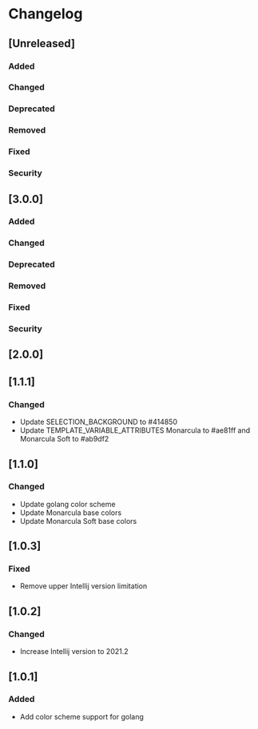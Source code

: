 # Changelog

## [Unreleased]
### Added

### Changed

### Deprecated

### Removed

### Fixed

### Security

## [3.0.0]
### Added

### Changed

### Deprecated

### Removed

### Fixed

### Security

## [2.0.0]

## [1.1.1]
### Changed
- Update SELECTION_BACKGROUND to #414850
- Update TEMPLATE_VARIABLE_ATTRIBUTES Monarcula to #ae81ff and Monarcula Soft to #ab9df2

## [1.1.0]
### Changed
- Update golang color scheme
- Update Monarcula base colors
- Update Monarcula Soft base colors

## [1.0.3]
### Fixed
- Remove upper Intellij version limitation

## [1.0.2]
### Changed
- Increase Intellij version to 2021.2

## [1.0.1]
### Added
- Add color scheme support for golang